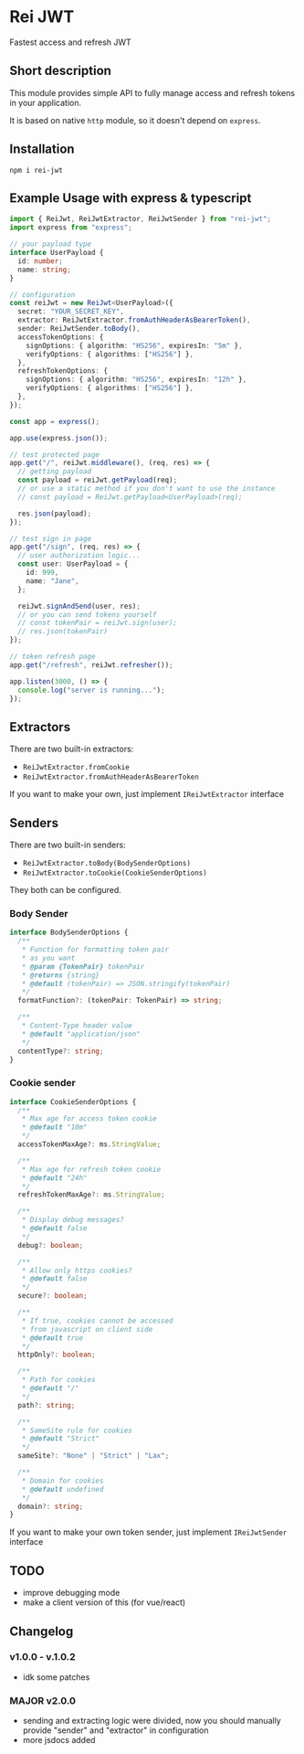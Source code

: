# Rei JWT

Fastest access and refresh JWT

## Short description

This module provides simple API to fully manage access and refresh tokens in your application.

It is based on native `http` module, so it doesn't depend on `express`.

## Installation

`npm i rei-jwt`

## Example Usage with express & typescript

```typescript
import { ReiJwt, ReiJwtExtractor, ReiJwtSender } from "rei-jwt";
import express from "express";

// your payload type
interface UserPayload {
  id: number;
  name: string;
}

// configuration
const reiJwt = new ReiJwt<UserPayload>({
  secret: "YOUR_SECRET_KEY",
  extractor: ReiJwtExtractor.fromAuthHeaderAsBearerToken(),
  sender: ReiJwtSender.toBody(),
  accessTokenOptions: {
    signOptions: { algorithm: "HS256", expiresIn: "5m" },
    verifyOptions: { algorithms: ["HS256"] },
  },
  refreshTokenOptions: {
    signOptions: { algorithm: "HS256", expiresIn: "12h" },
    verifyOptions: { algorithms: ["HS256"] },
  },
});

const app = express();

app.use(express.json());

// test protected page
app.get("/", reiJwt.middleware(), (req, res) => {
  // getting payload
  const payload = reiJwt.getPayload(req);
  // or use a static method if you don't want to use the instance
  // const payload = ReiJwt.getPayload<UserPayload>(req);

  res.json(payload);
});

// test sign in page
app.get("/sign", (req, res) => {
  // user authorization logic...
  const user: UserPayload = {
    id: 999,
    name: "Jane",
  };

  reiJwt.signAndSend(user, res);
  // or you can send tokens yourself
  // const tokenPair = reiJwt.sign(user);
  // res.json(tokenPair)
});

// token refresh page
app.get("/refresh", reiJwt.refresher());

app.listen(3000, () => {
  console.log("server is running...");
});
```

## Extractors

There are two built-in extractors:

- `ReiJwtExtractor.fromCookie`
- `ReiJwtExtractor.fromAuthHeaderAsBearerToken`

If you want to make your own, just implement `IReiJwtExtractor` interface

## Senders

There are two built-in senders:

- `ReiJwtExtractor.toBody(BodySenderOptions)`
- `ReiJwtExtractor.toCookie(CookieSenderOptions)`

They both can be configured.

### Body Sender

```typescript
interface BodySenderOptions {
  /**
   * Function for formatting token pair
   * as you want
   * @param {TokenPair} tokenPair
   * @returns {string}
   * @default (tokenPair) => JSON.stringify(tokenPair)
   */
  formatFunction?: (tokenPair: TokenPair) => string;

  /**
   * Content-Type header value
   * @default "application/json"
   */
  contentType?: string;
}
```

### Cookie sender

```typescript
interface CookieSenderOptions {
  /**
   * Max age for access token cookie
   * @default "10m"
   */
  accessTokenMaxAge?: ms.StringValue;

  /**
   * Max age for refresh token cookie
   * @default "24h"
   */
  refreshTokenMaxAge?: ms.StringValue;

  /**
   * Display debug messages?
   * @default false
   */
  debug?: boolean;

  /**
   * Allow only https cookies?
   * @default false
   */
  secure?: boolean;

  /**
   * If true, cookies cannot be accessed
   * from javascript on client side
   * @default true
   */
  httpOnly?: boolean;

  /**
   * Path for cookies
   * @default "/"
   */
  path?: string;

  /**
   * SameSite rule for cookies
   * @default "Strict"
   */
  sameSite?: "None" | "Strict" | "Lax";

  /**
   * Domain for cookies
   * @default undefined
   */
  domain?: string;
}
```

If you want to make your own token sender, just implement `IReiJwtSender` interface

## TODO

- improve debugging mode
- make a client version of this (for vue/react)

## Changelog

### v1.0.0 - v.1.0.2

- idk some patches

### MAJOR v2.0.0

- sending and extracting logic were divided, now you should manually provide "sender" and "extractor" in configuration
- more jsdocs added
